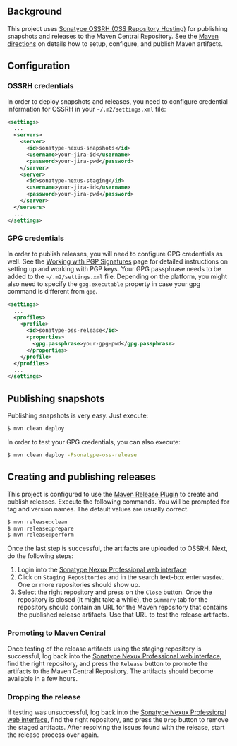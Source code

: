 
## Background

This project uses [Sonatype OSSRH (OSS Repository Hosting)][ossrh] for publishing snapshots and releases to the Maven Central Repository. See the [Maven directions][ossrh-maven] on details how to setup, configure, and publish Maven artifacts.

## Configuration

### OSSRH credentials

In order to deploy snapshots and releases, you need to configure credential information for OSSRH in your `~/.m2/settings.xml` file:

```xml
<settings>
  ...
  <servers>
    <server>
      <id>sonatype-nexus-snapshots</id>
      <username>your-jira-id</username>
      <password>your-jira-pwd</password>
    </server>
    <server>
      <id>sonatype-nexus-staging</id>
      <username>your-jira-id</username>
      <password>your-jira-pwd</password>
    </server>
  </servers>
  ...
</settings>
```

### GPG credentials

In order to publish releases, you will need to configure GPG credentials as well. See the [Working with PGP Signatures][pgp] page for detailed instructions on setting up and working with PGP keys. Your GPG passphrase needs to be added to the `~/.m2/settings.xml` file. Depending on the platform, you might also need to specify the `gpg.executable` property in case your gpg command is different from `gpg`. 

```xml
<settings>
  ...
  <profiles>
    <profile>
      <id>sonatype-oss-release</id>
      <properties>
        <gpg.passphrase>your-gpg-pwd</gpg.passphrase>
      </properties>
    </profile>
  </profiles>
  ...
</settings>
```

## Publishing snapshots

Publishing snapshots is very easy. Just execute:

```bash
$ mvn clean deploy
```

In order to test your GPG credentials, you can also execute:

```bash
$ mvn clean deploy -Psonatype-oss-release
```

## Creating and publishing releases

This project is configured to use the [Maven Release Plugin][] to create and publish releases. Execute the following commands. You will be prompted for tag and version names. The default values are usually correct.

```bash
$ mvn release:clean
$ mvn release:prepare
$ mvn release:perform
```

Once the last step is successful, the artifacts are uploaded to OSSRH. Next, do the following steps:
 1. Login into the [Sonatype Nexux Professional web interface][ossrh-web]
 2. Click on `Staging Repositories` and in the search text-box enter `wasdev`. One or more repositories should show up.
 3. Select the right repository and press on the `Close` button. Once the repository is closed (it might take a while), the `Summary` tab for the repository should contain an URL for the Maven repository that contains the published release artifacts. Use that URL to test the release artifacts.

### Promoting to Maven Central

Once testing of the release artifacts using the staging repository is successful, log back into the [Sonatype Nexux Professional web interface][ossrh-web], find the right repository, and press the `Release` button to promote the artifacts to the Maven Central Repository. The artifacts should become available in a few hours.

### Dropping the release

If testing was unsuccessful, log back into the [Sonatype Nexux Professional web interface][ossrh-web], find the right repository, and press the `Drop` button to remove the staged artifacts. After resolving the issues found with the release, start the release process over again.


[ossrh]: http://central.sonatype.org/pages/ossrh-guide.html
[ossrh-maven]: http://central.sonatype.org/pages/apache-maven.html
[ossrh-web]: https://oss.sonatype.org/
[pgp]: http://central.sonatype.org/pages/working-with-pgp-signatures.html
[Maven Release Plugin]: http://maven.apache.org/components/maven-release/maven-release-plugin/
